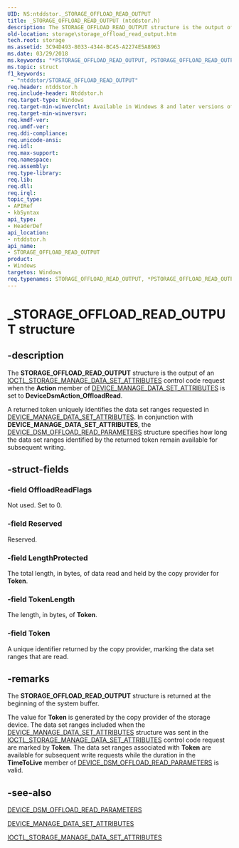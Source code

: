 ```yaml
---
UID: NS:ntddstor._STORAGE_OFFLOAD_READ_OUTPUT
title: _STORAGE_OFFLOAD_READ_OUTPUT (ntddstor.h)
description: The STORAGE_OFFLOAD_READ_OUTPUT structure is the output of an IOCTL_STORAGE_MANAGE_DATA_SET_ATTRIBUTES control code request when the Action member of DEVICE_MANAGE_DATA_SET_ATTRIBUTES is set to DeviceDsmAction_OffloadRead.
old-location: storage\storage_offload_read_output.htm
tech.root: storage
ms.assetid: 3C94D493-8033-4344-BC45-A2274E5A8963
ms.date: 03/29/2018
ms.keywords: "*PSTORAGE_OFFLOAD_READ_OUTPUT, PSTORAGE_OFFLOAD_READ_OUTPUT, PSTORAGE_OFFLOAD_READ_OUTPUT structure pointer [Storage Devices], STORAGE_OFFLOAD_READ_OUTPUT, STORAGE_OFFLOAD_READ_OUTPUT structure [Storage Devices], _STORAGE_OFFLOAD_READ_OUTPUT, ntddstor/PSTORAGE_OFFLOAD_READ_OUTPUT, ntddstor/STORAGE_OFFLOAD_READ_OUTPUT, storage.storage_offload_read_output"
ms.topic: struct
f1_keywords:
 - "ntddstor/STORAGE_OFFLOAD_READ_OUTPUT"
req.header: ntddstor.h
req.include-header: Ntddstor.h
req.target-type: Windows
req.target-min-winverclnt: Available in Windows 8 and later versions of Windows.
req.target-min-winversvr: 
req.kmdf-ver: 
req.umdf-ver: 
req.ddi-compliance: 
req.unicode-ansi: 
req.idl: 
req.max-support: 
req.namespace: 
req.assembly: 
req.type-library: 
req.lib: 
req.dll: 
req.irql: 
topic_type:
- APIRef
- kbSyntax
api_type:
- HeaderDef
api_location:
- ntddstor.h
api_name:
- STORAGE_OFFLOAD_READ_OUTPUT
product:
- Windows
targetos: Windows
req.typenames: STORAGE_OFFLOAD_READ_OUTPUT, *PSTORAGE_OFFLOAD_READ_OUTPUT
---
```


# _STORAGE_OFFLOAD_READ_OUTPUT structure


## -description


The <b>STORAGE_OFFLOAD_READ_OUTPUT</b> structure is the output of  an <a href="https://docs.microsoft.com/windows-hardware/drivers/ddi/content/ntddstor/ni-ntddstor-ioctl_storage_manage_data_set_attributes">IOCTL_STORAGE_MANAGE_DATA_SET_ATTRIBUTES</a> control code request when the <b>Action</b> member of <a href="https://docs.microsoft.com/windows-hardware/drivers/ddi/content/ntddstor/ns-ntddstor-_device_manage_data_set_attributes">DEVICE_MANAGE_DATA_SET_ATTRIBUTES</a> is set to <b>DeviceDsmAction_OffloadRead</b>.

A returned token uniquely identifies the data set ranges requested in <a href="https://docs.microsoft.com/windows-hardware/drivers/ddi/content/ntddstor/ns-ntddstor-_device_manage_data_set_attributes">DEVICE_MANAGE_DATA_SET_ATTRIBUTES</a>. In conjunction with <b>DEVICE_MANAGE_DATA_SET_ATTRIBUTES</b>, the <a href="https://docs.microsoft.com/windows-hardware/drivers/ddi/content/ntddstor/ns-ntddstor-_device_dsm_offload_read_parameters">DEVICE_DSM_OFFLOAD_READ_PARAMETERS</a>  structure specifies how long the data set ranges identified by the returned token remain available for subsequent writing.


## -struct-fields




### -field OffloadReadFlags

Not used. Set to 0.


### -field Reserved

Reserved.


### -field LengthProtected

The total length, in bytes, of data read and held by the copy provider for <b>Token</b>.


### -field TokenLength

The length, in bytes, of <b>Token</b>.


### -field Token

A unique identifier returned by the copy provider, marking the data set ranges that are read.


## -remarks



The <b>STORAGE_OFFLOAD_READ_OUTPUT</b> structure is returned at the beginning of the system buffer.

The value for <b>Token</b> is generated by the copy provider of the storage device. The data set ranges included when  the <a href="https://docs.microsoft.com/windows-hardware/drivers/ddi/content/ntddstor/ns-ntddstor-_device_manage_data_set_attributes">DEVICE_MANAGE_DATA_SET_ATTRIBUTES</a> structure was sent in the <a href="https://docs.microsoft.com/windows-hardware/drivers/ddi/content/ntddstor/ni-ntddstor-ioctl_storage_manage_data_set_attributes">IOCTL_STORAGE_MANAGE_DATA_SET_ATTRIBUTES</a> control code request are marked by <b>Token</b>. The data set ranges associated with <b>Token</b> are available for subsequent write requests while the duration in the <b>TimeToLive</b> member of <a href="https://docs.microsoft.com/windows-hardware/drivers/ddi/content/ntddstor/ns-ntddstor-_device_dsm_offload_read_parameters">DEVICE_DSM_OFFLOAD_READ_PARAMETERS</a> is valid.




## -see-also




<a href="https://docs.microsoft.com/windows-hardware/drivers/ddi/content/ntddstor/ns-ntddstor-_device_dsm_offload_read_parameters">DEVICE_DSM_OFFLOAD_READ_PARAMETERS</a>



<a href="https://docs.microsoft.com/windows-hardware/drivers/ddi/content/ntddstor/ns-ntddstor-_device_manage_data_set_attributes">DEVICE_MANAGE_DATA_SET_ATTRIBUTES</a>



<a href="https://docs.microsoft.com/windows-hardware/drivers/ddi/content/ntddstor/ni-ntddstor-ioctl_storage_manage_data_set_attributes">IOCTL_STORAGE_MANAGE_DATA_SET_ATTRIBUTES</a>
 

 

